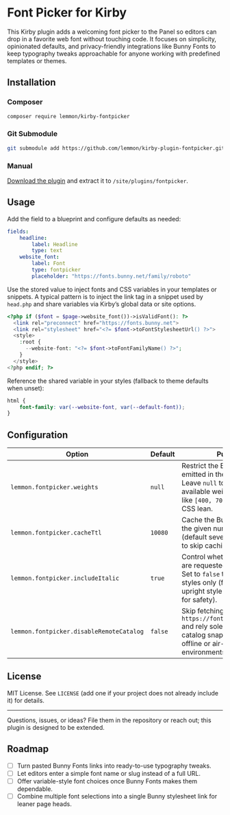 # Font Picker for Kirby

This Kirby plugin adds a welcoming font picker to the Panel so editors can drop in a favorite web font without touching code. It focuses on simplicity, opinionated defaults, and privacy-friendly integrations like Bunny Fonts to keep typography tweaks approachable for anyone working with predefined templates or themes.

## Installation

### Composer

```bash
composer require lemmon/kirby-fontpicker
```

### Git Submodule

```bash
git submodule add https://github.com/lemmon/kirby-plugin-fontpicker.git site/plugins/fontpicker
```

### Manual

[Download the plugin](https://api.github.com/repos/lemmon/kirby-plugin-fontpicker/zipball) and extract it to `/site/plugins/fontpicker`.

## Usage

Add the field to a blueprint and configure defaults as needed:

```yaml
fields:
    headline:
        label: Headline
        type: text
    website_font:
        label: Font
        type: fontpicker
        placeholder: "https://fonts.bunny.net/family/roboto"
```

Use the stored value to inject fonts and CSS variables in your templates or snippets. A typical pattern is to inject the link tag in a snippet used by `head.php` and share variables via Kirby’s global data or site options.

```php
<?php if ($font = $page->website_font())->isValidFont(): ?>
  <link rel="preconnect" href="https://fonts.bunny.net">
  <link rel="stylesheet" href="<?= $font->toFontStylesheetUrl() ?>">
  <style>
    :root {
      --website-font: "<?= $font->toFontFamilyName() ?>";
    }
  </style>
<?php endif; ?>
```

Reference the shared variable in your styles (fallback to theme defaults when unset):

```css
html {
    font-family: var(--website-font, var(--default-font));
}
```

## Configuration

| Option                                   | Default | Purpose                                                                                                                                                                 |
| ---------------------------------------- | ------- | ----------------------------------------------------------------------------------------------------------------------------------------------------------------------- |
| `lemmon.fontpicker.weights`              | `null`  | Restrict the Bunny weights emitted in the stylesheet URL. Leave `null` to request every available weight; set to values like `[400, 700]` to keep the CSS lean.         |
| `lemmon.fontpicker.cacheTtl`             | `10080` | Cache the Bunny catalog for the given number of minutes (default seven days). Set to `0` to skip caching.                                                               |
| `lemmon.fontpicker.includeItalic`        | `true`  | Control whether italic variants are requested when available. Set to `false` to emit upright styles only (fonts with no upright style still include italic for safety). |
| `lemmon.fontpicker.disableRemoteCatalog` | `false` | Skip fetching `https://fonts.bunny.net/list` and rely solely on the bundled catalog snapshot. Useful for offline or air-gapped environments.                            |

## License

MIT License. See `LICENSE` (add one if your project does not already include it) for details.

---

Questions, issues, or ideas? File them in the repository or reach out; this plugin is designed to be extended.

## Roadmap

-   [ ] Turn pasted Bunny Fonts links into ready-to-use typography tweaks.
-   [ ] Let editors enter a simple font name or slug instead of a full URL.
-   [ ] Offer variable-style font choices once Bunny Fonts makes them dependable.
-   [ ] Combine multiple font selections into a single Bunny stylesheet link for leaner page heads.
